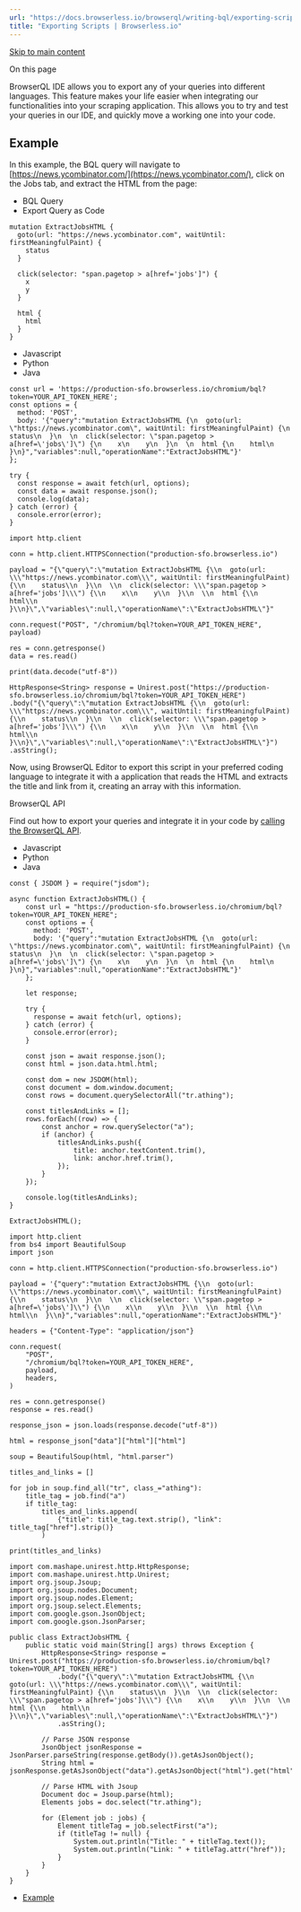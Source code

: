 ```yaml
---
url: "https://docs.browserless.io/browserql/writing-bql/exporting-scripts"
title: "Exporting Scripts | Browserless.io"
---
```


[Skip to main content](https://docs.browserless.io/browserql/writing-bql/exporting-scripts#__docusaurus_skipToContent_fallback)

On this page

BrowserQL IDE allows you to export any of your queries into different languages. This feature makes your life easier when integrating our functionalities into your scraping application. This allows you to try and test your queries in our IDE, and quickly move a working one into your code.

## Example [​](https://docs.browserless.io/browserql/writing-bql/exporting-scripts\#example "Direct link to Example")

In this example, the BQL query will navigate to [https://news.ycombinator.com/](https://news.ycombinator.com/), click on the Jobs tab, and extract the HTML from the page:

- BQL Query
- Export Query as Code

```codeBlockLines_p187
mutation ExtractJobsHTML {
  goto(url: "https://news.ycombinator.com", waitUntil: firstMeaningfulPaint) {
    status
  }

  click(selector: "span.pagetop > a[href='jobs']") {
    x
    y
  }

  html {
    html
  }
}

```

- Javascript
- Python
- Java

```codeBlockLines_p187
const url = 'https://production-sfo.browserless.io/chromium/bql?token=YOUR_API_TOKEN_HERE';
const options = {
  method: 'POST',
  body: '{"query":"mutation ExtractJobsHTML {\n  goto(url: \"https://news.ycombinator.com\", waitUntil: firstMeaningfulPaint) {\n    status\n  }\n  \n  click(selector: \"span.pagetop > a[href=\'jobs\']\") {\n    x\n    y\n  }\n  \n  html {\n    html\n  }\n}","variables":null,"operationName":"ExtractJobsHTML"}'
};

try {
  const response = await fetch(url, options);
  const data = await response.json();
  console.log(data);
} catch (error) {
  console.error(error);
}

```

```codeBlockLines_p187
import http.client

conn = http.client.HTTPSConnection("production-sfo.browserless.io")

payload = "{\"query\":\"mutation ExtractJobsHTML {\\n  goto(url: \\\"https://news.ycombinator.com\\\", waitUntil: firstMeaningfulPaint) {\\n    status\\n  }\\n  \\n  click(selector: \\\"span.pagetop > a[href='jobs']\\\") {\\n    x\\n    y\\n  }\\n  \\n  html {\\n    html\\n  }\\n}\",\"variables\":null,\"operationName\":\"ExtractJobsHTML\"}"

conn.request("POST", "/chromium/bql?token=YOUR_API_TOKEN_HERE", payload)

res = conn.getresponse()
data = res.read()

print(data.decode("utf-8"))

```

```codeBlockLines_p187
HttpResponse<String> response = Unirest.post("https://production-sfo.browserless.io/chromium/bql?token=YOUR_API_TOKEN_HERE")
.body("{\"query\":\"mutation ExtractJobsHTML {\\n  goto(url: \\\"https://news.ycombinator.com\\\", waitUntil: firstMeaningfulPaint) {\\n    status\\n  }\\n  \\n  click(selector: \\\"span.pagetop > a[href='jobs']\\\") {\\n    x\\n    y\\n  }\\n  \\n  html {\\n    html\\n  }\\n}\",\"variables\":null,\"operationName\":\"ExtractJobsHTML\"}")
.asString();

```

Now, using BrowserQL Editor to export this script in your preferred coding language to integrate it with a application that reads the HTML and extracts the title and link from it, creating an array with this information.

BrowserQL API

Find out how to export your queries and integrate it in your code by [calling the BrowserQL API](https://docs.browserless.io/browserql/using-the-ide/using-api-calls).

- Javascript
- Python
- Java

```codeBlockLines_p187
const { JSDOM } = require("jsdom");

async function ExtractJobsHTML() {
    const url = "https://production-sfo.browserless.io/chromium/bql?token=YOUR_API_TOKEN_HERE";
    const options = {
      method: 'POST',
      body: '{"query":"mutation ExtractJobsHTML {\n  goto(url: \"https://news.ycombinator.com\", waitUntil: firstMeaningfulPaint) {\n    status\n  }\n  \n  click(selector: \"span.pagetop > a[href=\'jobs\']\") {\n    x\n    y\n  }\n  \n  html {\n    html\n  }\n}","variables":null,"operationName":"ExtractJobsHTML"}'
    };

    let response;

    try {
      response = await fetch(url, options);
    } catch (error) {
      console.error(error);
    }

    const json = await response.json();
    const html = json.data.html.html;

    const dom = new JSDOM(html);
    const document = dom.window.document;
    const rows = document.querySelectorAll("tr.athing");

    const titlesAndLinks = [];
    rows.forEach((row) => {
        const anchor = row.querySelector("a");
        if (anchor) {
            titlesAndLinks.push({
                title: anchor.textContent.trim(),
                link: anchor.href.trim(),
            });
        }
    });

    console.log(titlesAndLinks);
}

ExtractJobsHTML();

```

```codeBlockLines_p187
import http.client
from bs4 import BeautifulSoup
import json

conn = http.client.HTTPSConnection("production-sfo.browserless.io")

payload = '{"query":"mutation ExtractJobsHTML {\\n  goto(url: \\"https://news.ycombinator.com\\", waitUntil: firstMeaningfulPaint) {\\n    status\\n  }\\n  \\n  click(selector: \\"span.pagetop > a[href=\'jobs\']\\") {\\n    x\\n    y\\n  }\\n  \\n  html {\\n    html\\n  }\\n}","variables":null,"operationName":"ExtractJobsHTML"}'

headers = {"Content-Type": "application/json"}

conn.request(
    "POST",
    "/chromium/bql?token=YOUR_API_TOKEN_HERE",
    payload,
    headers,
)

res = conn.getresponse()
response = res.read()

response_json = json.loads(response.decode("utf-8"))

html = response_json["data"]["html"]["html"]

soup = BeautifulSoup(html, "html.parser")

titles_and_links = []

for job in soup.find_all("tr", class_="athing"):
    title_tag = job.find("a")
    if title_tag:
        titles_and_links.append(
            {"title": title_tag.text.strip(), "link": title_tag["href"].strip()}
        )

print(titles_and_links)

```

```codeBlockLines_p187
import com.mashape.unirest.http.HttpResponse;
import com.mashape.unirest.http.Unirest;
import org.jsoup.Jsoup;
import org.jsoup.nodes.Document;
import org.jsoup.nodes.Element;
import org.jsoup.select.Elements;
import com.google.gson.JsonObject;
import com.google.gson.JsonParser;

public class ExtractJobsHTML {
    public static void main(String[] args) throws Exception {
        HttpResponse<String> response = Unirest.post("https://production-sfo.browserless.io/chromium/bql?token=YOUR_API_TOKEN_HERE")
            .body("{\"query\":\"mutation ExtractJobsHTML {\\n  goto(url: \\\"https://news.ycombinator.com\\\", waitUntil: firstMeaningfulPaint) {\\n    status\\n  }\\n  \\n  click(selector: \\\"span.pagetop > a[href='jobs']\\\") {\\n    x\\n    y\\n  }\\n  \\n  html {\\n    html\\n  }\\n}\",\"variables\":null,\"operationName\":\"ExtractJobsHTML\"}")
            .asString();

        // Parse JSON response
        JsonObject jsonResponse = JsonParser.parseString(response.getBody()).getAsJsonObject();
        String html = jsonResponse.getAsJsonObject("data").getAsJsonObject("html").get("html").getAsString();

        // Parse HTML with Jsoup
        Document doc = Jsoup.parse(html);
        Elements jobs = doc.select("tr.athing");

        for (Element job : jobs) {
            Element titleTag = job.selectFirst("a");
            if (titleTag != null) {
                System.out.println("Title: " + titleTag.text());
                System.out.println("Link: " + titleTag.attr("href"));
            }
        }
    }
}

```

- [Example](https://docs.browserless.io/browserql/writing-bql/exporting-scripts#example)